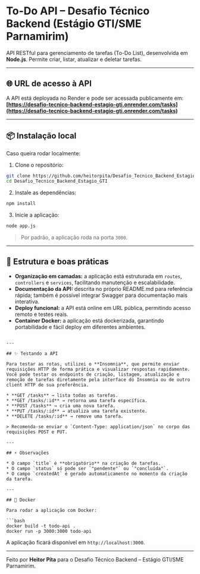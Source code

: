 # To-Do API – Desafio Técnico Backend (Estágio GTI/SME Parnamirim)

API RESTful para gerenciamento de tarefas (To-Do List), desenvolvida em **Node.js**. Permite criar, listar, atualizar e deletar tarefas.

---

## 🌐 URL de acesso à API

A API está deployada no Render e pode ser acessada publicamente em:
**[https://desafio-tecnico-backend-estagio-gti.onrender.com/tasks](https://desafio-tecnico-backend-estagio-gti.onrender.com/tasks)**

---

## 📦 Instalação local

Caso queira rodar localmente:

1. Clone o repositório:

```bash
git clone https://github.com/heitorpita/Desafio_Tecnico_Backend_Estagio_GTI.git
cd Desafio_Tecnico_Backend_Estagio_GTI
```

2. Instale as dependências:

```bash
npm install
```

3. Inicie a aplicação:

```bash
node app.js
```

> Por padrão, a aplicação roda na porta `3000`.

---

## 🚀 Estrutura e boas práticas

* **Organização em camadas:** a aplicação está estruturada em `routes`, `controllers` e `services`, facilitando manutenção e escalabilidade.
* **Documentação da API:** descrita no próprio README.md para referência rápida; também é possível integrar Swagger para documentação mais interativa.
* **Deploy funcional:** a API está online em URL pública, permitindo acesso remoto e testes reais.
* **Container Docker:** a aplicação está dockerizada, garantindo portabilidade e fácil deploy em diferentes ambientes.

```

---

## ✨ Testando a API

Para testar as rotas, utilizei o **Insomnia**, que permite enviar requisições HTTP de forma prática e visualizar respostas rapidamente. Você pode testar os endpoints de criação, listagem, atualização e remoção de tarefas diretamente pela interface do Insomnia ou de outro client HTTP de sua preferência.

* **GET /tasks** → lista todas as tarefas.
* **GET /tasks/:id** → retorna uma tarefa específica.
* **POST /tasks** → cria uma nova tarefa.
* **PUT /tasks/:id** → atualiza uma tarefa existente.
* **DELETE /tasks/:id** → remove uma tarefa.

> Recomenda-se enviar o `Content-Type: application/json` no corpo das requisições POST e PUT.

---

## ⚡ Observações

* O campo `title` é **obrigatório** na criação de tarefas.
* O campo `status` só pode ser `"pendente"` ou `"concluída"`.
* O campo `createdAt` é gerado automaticamente no momento da criação da tarefa.

---

## 🐳 Docker

Para rodar a aplicação com Docker:

```bash
docker build -t todo-api .
docker run -p 3000:3000 todo-api
```

A aplicação ficará disponível em `http://localhost:3000`.

---

Feito por **Heitor Pita** para o Desafio Técnico Backend – Estágio GTI/SME Parnamirim.
